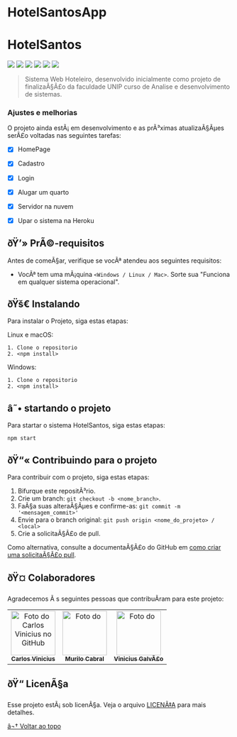 # HotelSantosApp

# HotelSantos

<!---Esses sÃ£o exemplos. Veja https://shields.io para outras pessoas ou para personalizar este conjunto de escudos. VocÃª pode querer incluir dependÃªncias, status do projeto e informaÃ§Ãµes de licenÃ§a aqui--->

<img src="https://img.shields.io/badge/JavaScript-F7DF1E?style=for-the-badge&logo=javascript&logoColor=black" /> <img src="https://img.shields.io/badge/Node.js-43853D?style=for-the-badge&logo=node.js&logoColor=white" />
<img src="https://img.shields.io/badge/TypeScript-007ACC?style=for-the-badge&logo=typescript&logoColor=white" />
<img src="https://img.shields.io/badge/React-20232A?style=for-the-badge&logo=react&logoColor=61DAFB" />
<img src="https://img.shields.io/badge/Heroku-430098?style=for-the-badge&logo=heroku&logoColor=white" />
<img src="https://img.shields.io/badge/Amazon_AWS-232F3E?style=for-the-badge&logo=amazon-aws&logoColor=white" />

> Sistema Web Hoteleiro, desenvolvido inicialmente como projeto de finalizaÃ§Ã£o da faculdade UNIP curso de Analise e desenvolvimento de sistemas.
### Ajustes e melhorias

O projeto ainda estÃ¡ em desenvolvimento e as prÃ³ximas atualizaÃ§Ãµes serÃ£o voltadas nas seguintes tarefas:

- [x] HomePage 
- [x] Cadastro
- [x] Login
- [x] Alugar um quarto
- [x] Servidor na nuvem
- [x] Upar o sistema na Heroku


## ðŸ’» PrÃ©-requisitos

Antes de comeÃ§ar, verifique se vocÃª atendeu aos seguintes requisitos:
<!---Estes sÃ£o apenas requisitos de exemplo. Adicionar, duplicar ou remover conforme necessÃ¡rio--->
* VocÃª tem uma mÃ¡quina `<Windows / Linux / Mac>`. Sorte sua "Funciona em qualquer sistema operacional".

## ðŸš€ Instalando

Para instalar o Projeto, siga estas etapas:

Linux e macOS:
```
1. Clone o repositorio
2. <npm install>
```

Windows:
```
1. Clone o repositorio
2. <npm install>
```

## â˜• startando o projeto

Para startar o sistema HotelSantos, siga estas etapas:

```
npm start
```



## ðŸ“« Contribuindo para o projeto
<!---Se o seu README for longo ou se vocÃª tiver algum processo ou etapas especÃ­ficas que deseja que os contribuidores sigam, considere a criaÃ§Ã£o de um arquivo CONTRIBUTING.md separado--->
Para contribuir com o projeto, siga estas etapas:

1. Bifurque este repositÃ³rio.
2. Crie um branch: `git checkout -b <nome_branch>`.
3. FaÃ§a suas alteraÃ§Ãµes e confirme-as: `git commit -m '<mensagem_commit>'`
4. Envie para o branch original: `git push origin <nome_do_projeto> / <local>`
5. Crie a solicitaÃ§Ã£o de pull.

Como alternativa, consulte a documentaÃ§Ã£o do GitHub em [como criar uma solicitaÃ§Ã£o pull](https://help.github.com/en/github/collaborating-with-issues-and-pull-requests/creating-a-pull-request).

## ðŸ¤ Colaboradores

Agradecemos Ã s seguintes pessoas que contribuÃ­ram para este projeto:

<table>
  <tr>
    <td align="center">
      <a href="#">
        <img src="https://avatars.githubusercontent.com/u/69722024?v=4" width="100px;" alt="Foto do Carlos Vinicius no GitHub"/><br>
        <sub>
          <b>Carlos Vinicius</b>
        </sub>
      </a>
    </td>
    <td align="center">
      <a href="#">
        <img src="https://avatars.githubusercontent.com/u/91293456?v=4" width="100px;" alt="Foto do "/><br>
        <sub>
          <b>Murilo Cabral</b>
        </sub>
      </a>
    </td>
    <td align="center">
      <a href="#">
        <img src="https://avatars.githubusercontent.com/u/66499233?v=4" width="100px;" alt="Foto do "/><br>
        <sub>
          <b>Vinicius GalvÃ£o</b>
        </sub>
      </a>
    </td>
  </tr>
</table>



## ðŸ“ LicenÃ§a

Esse projeto estÃ¡ sob licenÃ§a. Veja o arquivo [LICENÃ‡A](LICENSE.md) para mais detalhes.

[â¬† Voltar ao topo](#nome-do-projeto)<br>
